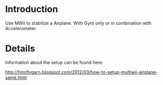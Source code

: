 # Introduction #
Use MWii to stabilize a Airplane. With Gyro only or in combination with Accelerometer.


# Details #
Information about the setup can be found here.

http://fotoflygarn.blogspot.com/2012/03/how-to-setup-multiwii-airplane-same.html